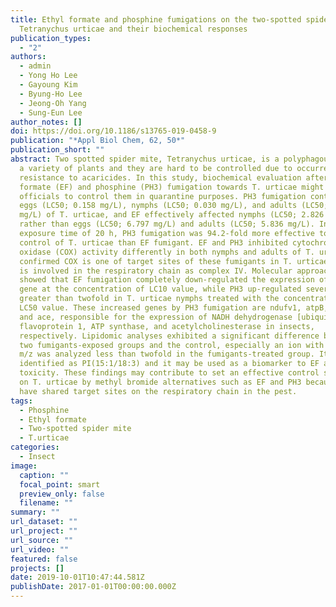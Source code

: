 ```yaml
---
title: Ethyl formate and phosphine fumigations on the two-spotted spider mite,
  Tetranychus urticae and their biochemical responses
publication_types:
  - "2"
authors:
  - admin
  - Yong Ho Lee
  - Gayoung Kim
  - Byung-Ho Lee
  - Jeong-Oh Yang
  - Sung-Eun Lee
author_notes: []
doi: https://doi.org/10.1186/s13765-019-0458-9
publication: "*Appl Biol Chem, 62, 50*"
publication_short: ""
abstract: Two spotted spider mite, Tetranychus urticae, is a polyphagous pest to
  a variety of plants and they are hard to be controlled due to occurrence of
  resistance to acaricides. In this study, biochemical evaluation after ethyl
  formate (EF) and phosphine (PH3) fumigation towards T. urticae might help
  officials to control them in quarantine purposes. PH3 fumigation controlled
  eggs (LC50; 0.158 mg/L), nymphs (LC50; 0.030 mg/L), and adults (LC50; 0.059
  mg/L) of T. urticae, and EF effectively affected nymphs (LC50; 2.826 mg/L)
  rather than eggs (LC50; 6.797 mg/L) and adults (LC50; 5.836 mg/L). In a longer
  exposure time of 20 h, PH3 fumigation was 94.2-fold more effective tool for
  control of T. urticae than EF fumigant. EF and PH3 inhibited cytochrome c
  oxidase (COX) activity differently in both nymphs and adults of T. urticae. It
  confirmed COX is one of target sites of these fumigants in T. urticae and COX
  is involved in the respiratory chain as complex IV. Molecular approaches
  showed that EF fumigation completely down-regulated the expression of cox11
  gene at the concentration of LC10 value, while PH3 up-regulated several genes
  greater than twofold in T. urticae nymphs treated with the concentration of
  LC50 value. These increased genes by PH3 fumigation are ndufv1, atpB, para,
  and ace, responsible for the expression of NADH dehydrogenase [ubiquinone]
  flavoprotein 1, ATP synthase, and acetylcholinesterase in insects,
  respectively. Lipidomic analyses exhibited a significant difference between
  two fumigants-exposed groups and the control, especially an ion with 815.46
  m/z was analyzed less than twofold in the fumigants-treated group. It was
  identified as PI(15:1/18:3) and it may be used as a biomarker to EF and PH3
  toxicity. These findings may contribute to set an effective control strategy
  on T. urticae by methyl bromide alternatives such as EF and PH3 because they
  have shared target sites on the respiratory chain in the pest.
tags:
  - Phosphine
  - Ethyl formate
  - Two-spotted spider mite
  - T.urticae
categories:
  - Insect
image:
  caption: ""
  focal_point: smart
  preview_only: false
  filename: ""
summary: ""
url_dataset: ""
url_project: ""
url_source: ""
url_video: ""
featured: false
projects: []
date: 2019-10-01T10:47:44.581Z
publishDate: 2017-01-01T00:00:00.000Z
---
```

